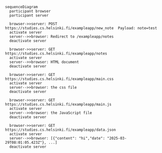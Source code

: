   
    sequenceDiagram
      participant browser
      participant server
      
      browser->>server: POST https://studies.cs.helsinki.fi/exampleapp/new_note  Payload: note=test
      activate server
      server-->>browser: Redirect to /exampleapp/notes
      deactivate server
  
      browser->>server: GET https://studies.cs.helsinki.fi/exampleapp/notes
      activate server
      server-->>browser: HTML document
      deactivate server
  
      browser->>server: GET https://studies.cs.helsinki.fi/exampleapp/main.css
      activate server
      server-->>browser: the css file
      deactivate server
  
      browser->>server: GET https://studies.cs.helsinki.fi/exampleapp/main.js
      activate server
      server-->>browser: the JavaScript file
      deactivate server
  
      browser->>server: GET https://studies.cs.helsinki.fi/exampleapp/data.json
      activate server
      server-->>browser: [{"content": "hi","date": "2025-03-29T08:01:05.423Z"}, ...]
      deactivate server
  
  


    
